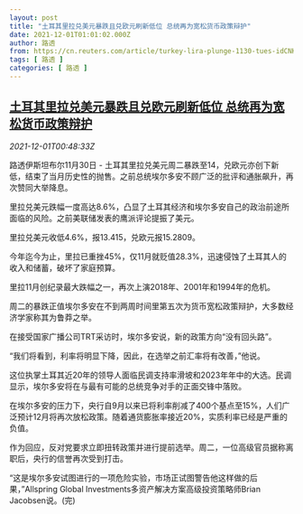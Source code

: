 ```yaml
---
layout: post
title: "土耳其里拉兑美元暴跌且兑欧元刷新低位 总统再为宽松货币政策辩护"
date: 2021-12-01T01:01:02.000Z
author: 路透
from: https://cn.reuters.com/article/turkey-lira-plunge-1130-tues-idCNKBS2IG2OY
tags: [ 路透 ]
categories: [ 路透 ]
---
```

<!--1638320462000-->
[土耳其里拉兑美元暴跌且兑欧元刷新低位 总统再为宽松货币政策辩护](https://cn.reuters.com/article/turkey-lira-plunge-1130-tues-idCNKBS2IG2OY)
------

<div>
<div><i>2021-12-01T00:48:33Z</i></div><p>路透伊斯坦布尔11月30日 - 土耳其里拉兑美元周二暴跌至14，兑欧元亦创下新低，结束了当月历史性的抛售。之前总统埃尔多安不顾广泛的批评和通胀飙升，再次赞同大举降息。</p><p>里拉兑美元跌幅一度高达8.6%，凸显了土耳其经济和埃尔多安自己的政治前途所面临的风险。之前美联储发表的鹰派评论提振了美元。</p><p>里拉兑美元收低4.6%，报13.415，兑欧元报15.2809。</p><p>今年迄今为止，里拉已重挫45%，仅11月就贬值28.3%，迅速侵蚀了土耳其人的收入和储蓄，破坏了家庭预算。</p><p>里拉11月创纪录最大跌幅之一，再次上演2018年、2001年和1994年的危机。</p><p>周二的暴跌正值埃尔多安在不到两周时间里第五次为货币宽松政策辩护，大多数经济学家称其为鲁莽之举。</p><p>在接受国家广播公司TRT采访时，埃尔多安说，新的政策方向“没有回头路”。</p><p>“我们将看到，利率将明显下降，因此，在选举之前汇率将有改善，”他说。</p><p>这位执掌土耳其近20年的领导人面临民调支持率滑坡和2023年年中的大选。民调显示，埃尔多安将在与最有可能的总统竞争对手的正面交锋中落败。</p><p>在埃尔多安的压力下，央行自9月以来已将利率削减了400个基点至15%，人们广泛预计12月将再次放松政策。随着通货膨胀率接近20%，实质利率已经是严重的负值。</p><p>作为回应，反对党要求立即扭转政策并进行提前选举。周二，一位高级官员据称离职后，央行的信誉再次受到打击。</p><p>“这是埃尔多安试图进行的一项危险实验，市场正试图警告他这样做的后果，”Allspring Global Investments多资产解决方案高级投资策略师Brian Jacobsen说。(完)</p>
</div>
